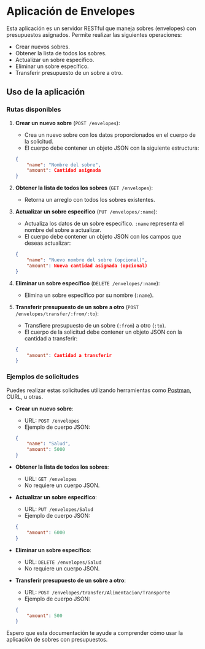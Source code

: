 # Aplicación de Envelopes

Esta aplicación es un servidor RESTful que maneja sobres (envelopes) con presupuestos asignados. Permite realizar las siguientes operaciones:

- Crear nuevos sobres.
- Obtener la lista de todos los sobres.
- Actualizar un sobre específico.
- Eliminar un sobre específico.
- Transferir presupuesto de un sobre a otro.

## Uso de la aplicación

### Rutas disponibles

1. **Crear un nuevo sobre** (`POST /envelopes`):
    - Crea un nuevo sobre con los datos proporcionados en el cuerpo de la solicitud.
    - El cuerpo debe contener un objeto JSON con la siguiente estructura:

    ```json
    {
        "name": "Nombre del sobre",
        "amount": Cantidad asignada
    }
    ```

2. **Obtener la lista de todos los sobres** (`GET /envelopes`):
    - Retorna un arreglo con todos los sobres existentes.

3. **Actualizar un sobre específico** (`PUT /envelopes/:name`):
    - Actualiza los datos de un sobre específico. `:name` representa el nombre del sobre a actualizar.
    - El cuerpo debe contener un objeto JSON con los campos que deseas actualizar:

    ```json
    {
        "name": "Nuevo nombre del sobre (opcional)",
        "amount": Nueva cantidad asignada (opcional)
    }
    ```

4. **Eliminar un sobre específico** (`DELETE /envelopes/:name`):
    - Elimina un sobre específico por su nombre (`:name`).

5. **Transferir presupuesto de un sobre a otro** (`POST /envelopes/transfer/:from/:to`):
    - Transfiere presupuesto de un sobre (`:from`) a otro (`:to`).
    - El cuerpo de la solicitud debe contener un objeto JSON con la cantidad a transferir:

    ```json
    {
        "amount": Cantidad a transferir
    }
    ```

### Ejemplos de solicitudes

Puedes realizar estas solicitudes utilizando herramientas como [Postman](https://www.postman.com/), CURL, u otras.

- **Crear un nuevo sobre**:
    - URL: `POST /envelopes`
    - Ejemplo de cuerpo JSON:
    ```json
    {
        "name": "Salud",
        "amount": 5000
    }
    ```

- **Obtener la lista de todos los sobres**:
    - URL: `GET /envelopes`
    - No requiere un cuerpo JSON.

- **Actualizar un sobre específico**:
    - URL: `PUT /envelopes/Salud`
    - Ejemplo de cuerpo JSON:
    ```json
    {
        "amount": 6000
    }
    ```

- **Eliminar un sobre específico**:
    - URL: `DELETE /envelopes/Salud`
    - No requiere un cuerpo JSON.

- **Transferir presupuesto de un sobre a otro**:
    - URL: `POST /envelopes/transfer/Alimentacion/Transporte`
    - Ejemplo de cuerpo JSON:
    ```json
    {
        "amount": 500
    }
    ```

Espero que esta documentación te ayude a comprender cómo usar la aplicación de sobres con presupuestos.
